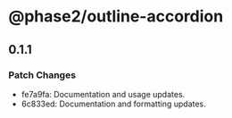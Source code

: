 # @phase2/outline-accordion

## 0.1.1

### Patch Changes

- fe7a9fa: Documentation and usage updates.
- 6c833ed: Documentation and formatting updates.
